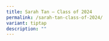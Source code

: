 ```yaml
---
title: Sarah Tan – Class of 2024
permalink: /sarah-tan-class-of-2024/
variant: tiptap
description: ""
---
```

